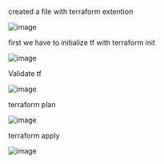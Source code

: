 created a file with terraform extention

![image](https://user-images.githubusercontent.com/85178565/231870911-daeb4df1-6e55-4ebc-a3e4-9603f3b66c01.png)


first we have to initialize tf with terraform init

![image](https://user-images.githubusercontent.com/85178565/231871235-374cb7a2-410f-4152-8354-c1060fc789eb.png)


Validate tf

![image](https://user-images.githubusercontent.com/85178565/231871471-b70f4303-1b3d-4238-a53a-a460e250a0bb.png)


terraform plan

![image](https://user-images.githubusercontent.com/85178565/231871992-69c1c0f4-2917-4b29-87d1-541f15a66867.png)


terraform apply

![image](https://user-images.githubusercontent.com/85178565/231872211-39e9f6dd-9f78-42cf-a215-3180143c64e1.png)
